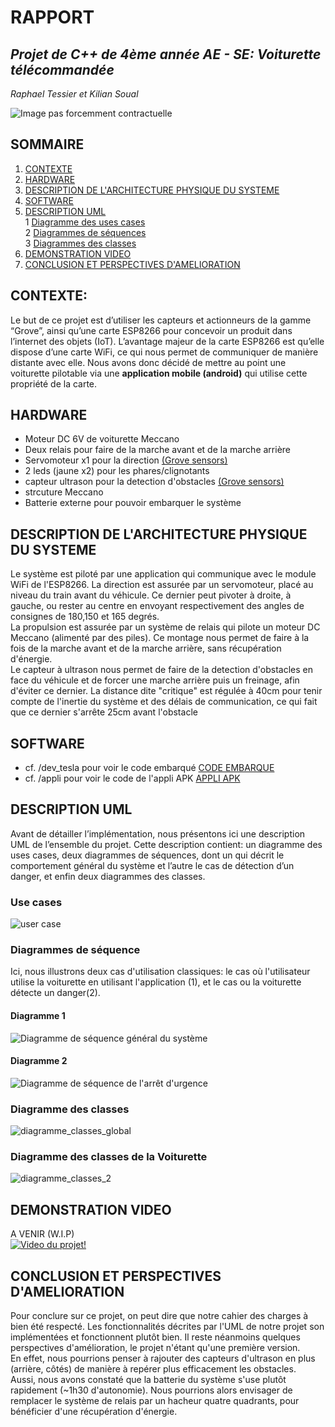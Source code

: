 # RAPPORT
## _Projet de C++ de 4ème année AE - SE: Voiturette télécommandée_  

_Raphael Tessier et Kilian Soual_   

![Image pas forcemment contractuelle](https://i.ibb.co/GcdSxjs/20230510-180536.jpg)  

## SOMMAIRE  
   
1. [CONTEXTE](https://github.com/kiso6/projet_cpp_4AESE#contexte)    
2. [HARDWARE](https://github.com/kiso6/projet_cpp_4AESE#hardware)  
3. [DESCRIPTION DE L'ARCHITECTURE PHYSIQUE DU SYSTEME](https://github.com/kiso6/projet_cpp_4AESE#description-de-larchitecture-physique-du-systeme)  
4. [SOFTWARE](https://github.com/kiso6/projet_cpp_4AESE#software)       
5. [DESCRIPTION UML](https://github.com/kiso6/projet_cpp_4AESE#description-uml)    
  1 [Diagramme des uses cases](https://github.com/kiso6/projet_cpp_4AESE#use-cases)    
  2 [Diagrammes de séquences](https://github.com/kiso6/projet_cpp_4AESE#diagrammes-de-s%C3%A9quence)    
  3 [Diagrammes des classes](https://github.com/kiso6/projet_cpp_4AESE#diagramme-des-classes)   
7. [DEMONSTRATION VIDEO](https://github.com/kiso6/projet_cpp_4AESE#demonstration-video)  
8. [CONCLUSION ET PERSPECTIVES D'AMELIORATION](https://github.com/kiso6/projet_cpp_4AESE#conclusion-et-perspectives-damelioration)     
 
  
## CONTEXTE:  
Le but de ce projet est d’utiliser les capteurs et actionneurs de la gamme “Grove”, ainsi qu’une carte ESP8266 pour concevoir un produit dans l’internet des objets (IoT).
L’avantage majeur de la carte ESP8266 est qu’elle dispose d’une carte WiFi, ce qui nous permet de communiquer de manière distante avec elle.
Nous avons donc décidé de mettre au point une voiturette pilotable via une **application mobile (android)** qui utilise cette propriété de la carte. 

## HARDWARE    
  - Moteur DC 6V de voiturette Meccano  
  - Deux relais pour faire de la marche avant et de la marche arrière
  - Servomoteur x1 pour la direction [(Grove sensors)](https://www.seeedstudio.com/ "Grove Actuators/Sensors")
  - 2 leds (jaune x2) pour les phares/clignotants 
  - capteur ultrason pour la detection d'obstacles [(Grove sensors)](https://www.seeedstudio.com/ "Grove Actuators/Sensors")
  - strcuture Meccano  
  - Batterie externe pour pouvoir embarquer le système  

## DESCRIPTION DE L'ARCHITECTURE PHYSIQUE DU SYSTEME
Le système est piloté par une application qui communique avec le module WiFi de l'ESP8266. La direction est assurée par un servomoteur, placé au niveau du train avant du véhicule. Ce dernier peut pivoter à droite, à gauche, ou rester au centre en envoyant respectivement des angles de consignes de 180,150 et 165 degrés.  
La propulsion est assurée par un système de relais qui pilote un moteur DC Meccano (alimenté par des piles). Ce montage nous permet de faire à la fois de la marche avant et de la marche arrière, sans récupération d'énergie.  
Le capteur à ultrason nous permet de faire de la detection d'obstacles en face du véhicule et de forcer une marche arrière puis un freinage, afin d'éviter ce dernier. La distance dite "critique" est régulée à 40cm pour tenir compte de l'inertie du système et des délais de communication, ce qui fait que ce dernier s'arrête 25cm avant l'obstacle
  
## SOFTWARE
  - cf. /dev_tesla pour voir le code embarqué [CODE EMBARQUE](https://github.com/kiso6/projet_cpp_4AESE/tree/main/dev_tesla)
  - cf. /appli pour voir le code de l'appli APK [APPLI APK](https://github.com/kiso6/projet_cpp_4AESE/tree/main/appli)
  
## DESCRIPTION UML  
Avant de détailler l’implémentation, nous présentons ici une description UML de l’ensemble du projet. 
Cette description contient: un diagramme des uses cases, deux diagrammes de séquences, dont un qui décrit le comportement général du système et l’autre le cas de détection d’un danger, et enfin deux diagrammes des classes.  

### Use cases
![user case](https://user-images.githubusercontent.com/128903240/235663121-4138d28a-abcd-4ec0-8b22-39a8af73595d.png)  
### Diagrammes de séquence  
Ici, nous illustrons deux cas d'utilisation classiques: le cas où l'utilisateur utilise la voiturette en utilisant l'application (1), et le cas ou la voiturette détecte un danger(2).  
#### Diagramme 1  
![Diagramme de séquence général du système](https://i.ibb.co/HpJw1q8/s-quence-g-n-ral.png)  
#### Diagramme 2  
![Diagramme de séquence de l'arrêt d'urgence](https://i.ibb.co/gwf9wZx/Untitled.png)  
### Diagramme des classes
![diagramme_classes_global](https://github.com/kiso6/projet_cpp_4AESE/assets/128903240/20d7cd12-7fdf-4659-8e77-02a277747744)
### Diagramme des classes de la Voiturette  
![diagramme_classes_2](https://i.ibb.co/7nhsNNj/Diagramme-Classes-2.png)  

## DEMONSTRATION VIDEO  
A VENIR (W.I.P)  
[![Video du projet!](https://i.ibb.co/3sT2GVw/mq1-1.png)](https://www.youtube.com/watch?v=CWf8fXVRR34 "Vidéo de présentation")

## CONCLUSION ET PERSPECTIVES D'AMELIORATION  
Pour conclure sur ce projet, on peut dire que notre cahier des charges à bien été respecté. Les fonctionnalités décrites par l'UML de notre projet son implémentées et fonctionnent plutôt bien. Il reste néanmoins quelques perspectives d'amélioration, le projet n'étant qu'une première version.   
En effet, nous pourrions penser à rajouter des capteurs d'ultrason en plus (arrière, côtés) de manière à repérer plus efficacement les obstacles.   
Aussi, nous avons constaté que la batterie du système s'use plutôt rapidement (~1h30 d'autonomie).  Nous pourrions alors envisager de remplacer le système de relais par un hacheur quatre quadrants, pour bénéficier d'une récupération d'énergie.

